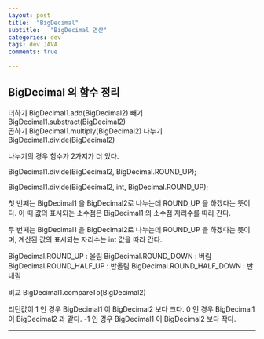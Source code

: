 ```yaml
---
layout: post
title:  "BigDecimal"
subtitle:   "BigDecimal 연산"
categories: dev
tags: dev JAVA
comments: true

---
```


## BigDecimal 의 함수 정리

더하기   BigDecimal1.add(BigDecimal2)
빼기     BigDecimal1.substract(BigDecimal2)   
곱하기   BigDecimal1.multiply(BigDecimal2)
나누기   BigDecimal1.divide(BigDecimal2)

나누기의 경우 함수가 2가지가 더 있다. 

BigDecimal1.divide(BigDecimal2, BigDecimal.ROUND_UP);

BigDecimal1.divide(BigDecimal2, int, BigDecimal.ROUND_UP);

첫 번째는 BigDecimal1 을 BigDecimal2로 나누는데 ROUND_UP 을 하겠다는 뜻이다.
이 때 값의 표시되는 소수점은 BigDecimal1 의 소수점 자리수를 따라 간다.

두 번째는 BigDecimal1 을 BigDecimal2로 나누는데 ROUND_UP 을 하겠다는 뜻이며,
계산된 값의 표시되는 자리수는 int 값을 따라 간다. 

BigDecimal.ROUND_UP : 올림
BigDecimal.ROUND_DOWN : 버림
BigDecimal.ROUND_HALF_UP : 반올림
BigDecimal.ROUND_HALF_DOWN : 반내림

비교     BigDecimal1.compareTo(BigDecimal2)

리턴값이
1 인 경우 BigDecimal1 이 BigDecimal2 보다 크다.
0 인 경우 BigDecimal1 이 BigDecimal2 과 같다.
-1 인 경우 BigDecimal1 이 BigDecimal2 보다 작다.


---

